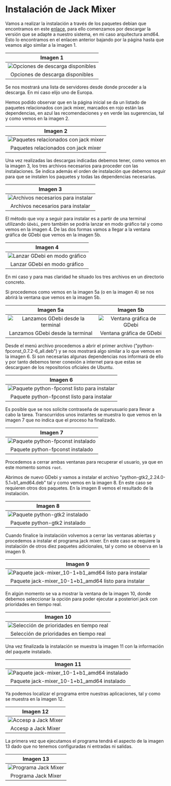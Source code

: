 # Instalación de Jack Mixer
Vamos a realizar la instalación a través de los paquetes debian que encontramos en este [enlace](https://packages.debian.org/stable/jack-mixer), para ello comenzamos por descargar la versión que se adapte a nuestro sistema, en mi caso arquitectura amd64. Esto lo encontramos en el enlacen anterior bajando por la página hasta que veamos algo similar a la imagen 1.

<center>

| Imagen 1 |
|:-:|
| ![Opciones de descarga disponibles](../img/intall-jack/i1.png) |
| Opciones de descarga disponibles |

</center>

Se nos mostrará una lista de servidores desde donde proceder a la descarga. En mi caso elijo uno de Europa.

Hemos podido observar que en la página inicial se da un listado de paquetes relacionados con jack mixer, marcados en rojo están las dependencias, en azul las recomendaciones y en verde las sugerencias, tal y como vemos en la imagen 2.

<center>

| Imagen 2 |
|:-:|
| ![Paquetes relacionados con jack mixer](../img/intall-jack/i2.png) |
| Paquetes relacionados con jack mixer |

</center>

Una vez realizadas las descargas indicadas debemos tener, como vemos en la imagen 3, los tres archivos necesarios para proceder con las instalaciones. Se indica además el orden de instalación que debemos seguir para que se instalen los paquetes y todas las dependencias necesarias.

<center>

| Imagen 3 |
|:-:|
| ![Archivos necesarios para instalar](../img/intall-jack/i3.png) |
| Archivos necesarios para instalar |

</center>

El método que voy a seguir para instalar es a partir de una terminal utilizando `GDebi`, pero también se podría lanzar en modo gráfico tal y como vemos en la imagen 4. De las dos formas vamos a llegar a la ventana gráfica de GDebi que vemos en la imagen 5b.

<center>

| Imagen 4 |
|:-:|
| ![Lanzar GDebi en modo gráfico](../img/intall-jack/i4.png) |
| Lanzar GDebi en modo gráfico |

</center>

En mi caso y para mas claridad he situado los tres archivos en un directorio concreto.

Si procedemos como vemos en la imagen 5a (o en la imagen 4) se nos abrirá la ventana que vemos en la imagen 5b.

<center>

| Imagen 5a | Imagen 5b |
|:-:|:-:|
| ![Lanzamos GDebi desde la terminal](../img/intall-jack/i5a.png) |![Ventana gráfica de GDebi](../img/intall-jack/i5b.png) |
| Lanzamos GDebi desde la terminal | Ventana gráfica de GDebi |

</center>

Desde el menú archivo procedemos a abrir el primer archivo ("python-fpconst_0.7.2-6_all.deb") y se nos mostrará algo similar a lo que vemos en la imagen 6. Si son necesarias algunas dependencias nos informará de ello y por tanto debemos tener conexión a internet para que estas se descarguen de los repositorios oficiales de Ubuntu.

<center>

| Imagen 6 |
|:-:|
| ![Paquete python-fpconst listo para instalar](../img/intall-jack/i6.png) |
| Paquete python-fpconst listo para instalar |

</center>

Es posible que se nos solicite contraseña de superusuario para llevar a cabo la tarea. Transcurridos unos instantes se muestra lo que vemos en la imagen 7 que no indica que el proceso ha finalizado.

<center>

| Imagen 7 |
|:-:|
| ![Paquete python-fpconst instalado](../img/intall-jack/i7.png) |
| Paquete python-fpconst instalado |

</center>

Procedemos a cerrar ambas ventanas para recuperar el usuario, ya que en este momento somos `root`.

Abrimos de nuevo GDebi y vamos a instalar el archivo "python-gtk2_2.24.0-5.1+b1_amd64.deb" tal y como vemos en la imagen 8. En este caso se requieren otros dos paquetes. En la imagen 8 vemos el resultado de la instalación.

<center>

| Imagen 8 |
|:-:|
| ![Paquete python-gtk2 instalado](../img/intall-jack/i8.png) |
| Paquete python-gtk2 instalado |

</center>

Cuando finalice la instalación volvemos a cerrar las ventanas abiertas y procedemos a instalar el programa jack mixer. En este caso se requiere la instalación de otros diez paquetes adicionales, tal y como se observa en la imagen 9.

<center>

| Imagen 9 |
|:-:|
| ![Paquete jack-mixer_10-1+b1_amd64 listo para instalar](../img/intall-jack/i9.png) |
| Paquete jack-mixer_10-1+b1_amd64 listo para instalar |

</center>

En algún momento se va a mostrar la ventana de la imagen 10, donde debemos seleccionar la opción para poder ejecutar a posteriori jack con prioridades en tiempo real.

<center>

| Imagen 10 |
|:-:|
| ![Selección de prioridades en tiempo real](../img/intall-jack/i10.png) |
| Selección de prioridades en tiempo real |

</center>

Una vez finalizada la instalación se muestra la imagen 11 con la información del paquete instalado.

<center>

| Imagen 11 |
|:-:|
| ![Paquete jack-mixer_10-1+b1_amd64 instalado](../img/intall-jack/i11.png) |
| Paquete jack-mixer_10-1+b1_amd64 instalado |

</center>

Ya podemos localizar el programa entre nuestras aplicaciones, tal y como se muestra en la imagen 12.

<center>

| Imagen 12 |
|:-:|
| ![Accesp a Jack Mixer](../img/intall-jack/i12.png) |
| Accesp a Jack Mixer |

</center>

La primera vez que ejecutamos el programa tendrá el aspecto de la imagen 13 dado que no tenemos configuradas ni entradas ni salidas.

<center>

| Imagen 13 |
|:-:|
| ![Programa Jack Mixer](../img/intall-jack/i13.png) |
| Programa Jack Mixer |

</center>
